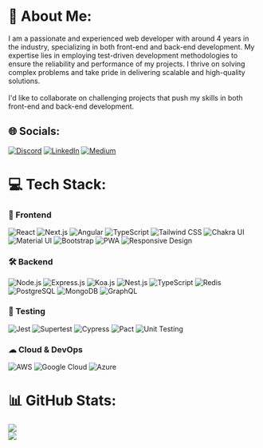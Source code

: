 # 💫 About Me:
I am a passionate and experienced web developer with around 4 years in the industry, specializing in both front-end and back-end development. My expertise lies in employing test-driven development methodologies to ensure the reliability and performance of my projects. I thrive on solving complex problems and take pride in delivering scalable and high-quality solutions.<br><br>I'd like to collaborate on challenging projects that push my skills in both front-end and back-end development.


## 🌐 Socials:
[![Discord](https://img.shields.io/badge/Discord-%237289DA.svg?logo=discord&logoColor=white)](https://discord.gg/usamamasood01#5822) [![LinkedIn](https://img.shields.io/badge/LinkedIn-%230077B5.svg?logo=linkedin&logoColor=white)](https://linkedin.com/in/usamamasood28) [![Medium](https://img.shields.io/badge/Medium-12100E?logo=medium&logoColor=white)](https://medium.com/@usamamasood28) 

# 💻 Tech Stack:

### 🚀 Frontend
![React](https://img.shields.io/badge/React-%2320232a.svg?style=for-the-badge&logo=react&logoColor=%2361DAFB)
![Next.js](https://img.shields.io/badge/Next.js-black?style=for-the-badge&logo=next.js&logoColor=white)
![Angular](https://img.shields.io/badge/Angular-%23DD0031.svg?style=for-the-badge&logo=angular&logoColor=white)
![TypeScript](https://img.shields.io/badge/TypeScript-%23007ACC.svg?style=for-the-badge&logo=typescript&logoColor=white)
![Tailwind CSS](https://img.shields.io/badge/Tailwind_CSS-%2338B2AC.svg?style=for-the-badge&logo=tailwind-css&logoColor=white)
![Chakra UI](https://img.shields.io/badge/Chakra_UI-%234ED1C5.svg?style=for-the-badge&logo=chakraui&logoColor=white)
![Material UI](https://img.shields.io/badge/Material_UI-%230081CB.svg?style=for-the-badge&logo=mui&logoColor=white)
![Bootstrap](https://img.shields.io/badge/Bootstrap-%238511FA.svg?style=for-the-badge&logo=bootstrap&logoColor=white)
![PWA](https://img.shields.io/badge/PWA-4285F4?style=for-the-badge&logo=googlechrome&logoColor=white)
![Responsive Design](https://img.shields.io/badge/Responsive%20Design-%23007ACC.svg?style=for-the-badge&logo=responsive-design&logoColor=white)

### 🛠 Backend
![Node.js](https://img.shields.io/badge/Node.js-%23339933.svg?style=for-the-badge&logo=node.js&logoColor=white)
![Express.js](https://img.shields.io/badge/Express.js-%23404d59.svg?style=for-the-badge&logo=express&logoColor=white)
![Koa.js](https://img.shields.io/badge/Koa.js-%23000000.svg?style=for-the-badge&logo=koa&logoColor=white)
![Nest.js](https://img.shields.io/badge/NestJS-%23E0234E.svg?style=for-the-badge&logo=nestjs&logoColor=white)
![TypeScript](https://img.shields.io/badge/TypeScript-%23007ACC.svg?style=for-the-badge&logo=typescript&logoColor=white)
![Redis](https://img.shields.io/badge/Redis-%23DC382D.svg?style=for-the-badge&logo=redis&logoColor=white)
![PostgreSQL](https://img.shields.io/badge/PostgreSQL-%23316192.svg?style=for-the-badge&logo=postgresql&logoColor=white)
![MongoDB](https://img.shields.io/badge/MongoDB-%2347A248.svg?style=for-the-badge&logo=mongodb&logoColor=white)
![GraphQL](https://img.shields.io/badge/GraphQL-%23E10098.svg?style=for-the-badge&logo=graphql&logoColor=white)

### 🧪 Testing
![Jest](https://img.shields.io/badge/Jest-%23C21325.svg?style=for-the-badge&logo=jest&logoColor=white)
![Supertest](https://img.shields.io/badge/Supertest-%23000000.svg?style=for-the-badge)
![Cypress](https://img.shields.io/badge/Cypress-%2323243E.svg?style=for-the-badge&logo=cypress&logoColor=white)
![Pact](https://img.shields.io/badge/Pact%20Test-%23FF4A4A.svg?style=for-the-badge)
![Unit Testing](https://img.shields.io/badge/Unit%20Testing-%23007ACC.svg?style=for-the-badge&logo=testing-library&logoColor=white)

### ☁ Cloud & DevOps
![AWS](https://img.shields.io/badge/AWS-%23FF9900.svg?style=for-the-badge&logo=amazon-aws&logoColor=white)
![Google Cloud](https://img.shields.io/badge/GCP-%234285F4.svg?style=for-the-badge&logo=google-cloud&logoColor=white)
![Azure](https://img.shields.io/badge/Microsoft_Azure-0089D6?style=for-the-badge&logo=microsoft-azure&logoColor=white)

# 📊 GitHub Stats:
![](https://github-readme-streak-stats.herokuapp.com/?user=usamamasood01&theme=dark&hide_border=false)<br/>
![](https://github-readme-stats.vercel.app/api/top-langs/?username=usamamasood01&theme=dark&hide_border=false&include_all_commits=true&count_private=true&layout=compact)
